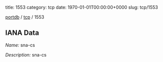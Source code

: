 title: 1553
category: tcp
date: 1970-01-01T00:00:00+0000
slug: tcp/1553

[portdb](/) / [tcp](/category/tcp.html) / 1553


## IANA Data

_Name:_ sna-cs

_Description:_ sna-cs


